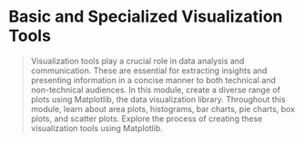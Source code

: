 # Basic and Specialized Visualization Tools
> Visualization tools play a crucial role in data analysis and communication. These are essential for extracting insights and presenting information in a concise manner to both technical and non-technical audiences. In this module, create a diverse range of plots using Matplotlib, the data visualization library. Throughout this module, learn about area plots, histograms, bar charts, pie charts, box plots, and scatter plots. Explore the process of creating these visualization tools using Matplotlib.

